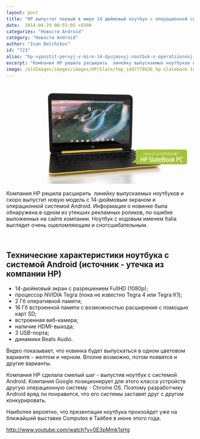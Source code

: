 ```yaml
---
layout: post
title: "HP выпустит первый в мире 14 дюймовый ноутбук с операционной системой Android"
date:  2014-04-29 08:55:05 +0300
categories: "Новости Android"
category: "Новости Android"
author: "Ivan Belchikov"
id: "723"
alias: "hp-vypustit-pervyj-v-mire-14-dyujmovyj-noutbuk-s-operatsionnoj-sistemoj-android"
excerpt: "Компания HP решила расширить  линейку выпускаемых ноутбуков и скоро выпустит новую модель с 14-дюймовым экраном и операционной системой Android. Информация о новинке была обнаружена в одном из утекших рекламных роликов, по ошибке выложенных на сайте компании. Ноутбук с кодовым именем Italia выглядит очень ошеломляющим и сногсшибательным."
image: /oldImages/images/images/HP/Slate/tmp_id47778836_hp-slatebook-14-1630873525.png
---
```

<img  src="/oldImages/images/images/HP/Slate/tmp_id47778836_hp-slatebook-14-1630873525.png" alt="Ноутбук HP с системой Android" />

Компания HP решила расширить  линейку выпускаемых ноутбуков и скоро выпустит новую модель с 14-дюймовым экраном и операционной системой Android. Информация о новинке была обнаружена в одном из утекших рекламных роликов, по ошибке выложенных на сайте компании. Ноутбук с кодовым именем Italia выглядит очень ошеломляющим и сногсшибательным.


 

<h2>Технические характеристики ноутбука с системой Android (источник - утечка из компании HP)</h2>
<ul>
<li>14-дюймовый экран с разрешением FullHD (1080p);</li>
<li>процессор NVIDIA Tegra (пока не известно Tegra 4 или Tegra К1);</li>
<li>2 Гб оперативной памяти;</li>
<li>16 Гб встроенной памяти с возможностью расширения с помощью карт SD;</li>
<li>встроенная веб-камера;</li>
<li>наличие HDMI-выхода;</li>
<li>3 USB-порта;</li>
<li>динамики Beats Audio.</li>
</ul>
Видео показывает, что новинка будет выпускаться в одном цветовом варианте - желтом и черном. Вполне возможно, потом появятся и другие варианты.

Компания HP сделала смелый шаг - выпустив ноутбук с системой Android. Компания Google позиционирует для этого класса устройств другую операционную систему - Chrome OS. Поэтому разработчику Android вряд ли понравится, что его системы заставят друг с другом конкурировать.

Наиболее вероятно, что презентация ноутбука произойдет уже на ближайшей выставке Computex в Тайбее в июне этого года.

http://www.youtube.com/watch?v=0E3pMmk1sHg
